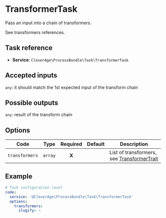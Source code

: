 TransformerTask
===============

Pass an input into a chain of transformers.

See transformers references.

Task reference
--------------

* **Service**: `CleverAge\ProcessBundle\Task\TransformerTask`

Accepted inputs
---------------

`any`: it should match the 1st expected input of the transform chain

Possible outputs
----------------

`any`: result of the transform chain

Options
-------

| Code           | Type    | Required  | Default  | Description                                                                  |
|----------------|---------|:---------:|----------|------------------------------------------------------------------------------|
| `transformers` | `array` |   **X**   |          | List of transformers, see [TransformerTrait](../traits/transformer_trait.md) |

Example
-------

```yaml
# Task configuration level
code:
  service: '@CleverAge\ProcessBundle\Task\TransformerTask'
  options:
    transformers:
      slugify: ~
```
